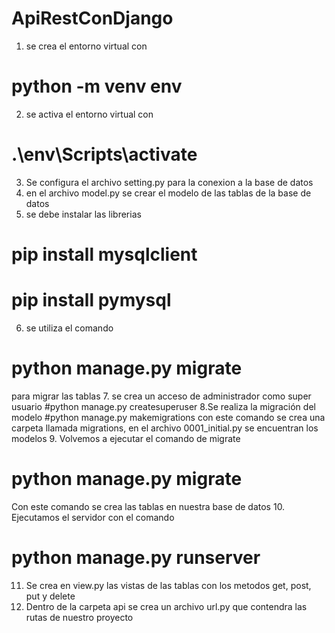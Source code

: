 # ApiRestConDjango
1. se crea el entorno virtual con 
# python -m venv env
2. se activa el entorno virtual con
# .\env\Scripts\activate
3. Se configura el archivo setting.py para la conexion a la base de datos
4. en el archivo model.py se crear el modelo de las tablas de la base de datos
5. se debe instalar las librerias
# pip install mysqlclient 
# pip install pymysql
6. se utiliza el comando 
# python manage.py migrate 
para migrar las tablas
7. se crea un acceso de administrador como super usuario
#python manage.py createsuperuser
8.Se realiza la migración del modelo
#python manage.py makemigrations
con este comando se crea una carpeta llamada migrations, en el archivo 0001_initial.py se encuentran los modelos 
9. Volvemos a ejecutar el comando de migrate
# python manage.py migrate
Con este comando se crea las tablas en nuestra base de datos
10. Ejecutamos el servidor con el comando
# python manage.py runserver
11. Se crea en view.py las vistas de las tablas con los metodos get, post, put y delete
12. Dentro de la carpeta api se crea un archivo url.py que contendra las rutas de nuestro proyecto


